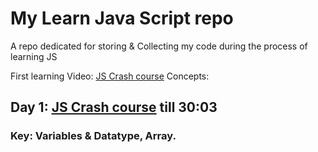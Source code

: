 # My Learn Java Script repo
A repo dedicated for storing &amp; Collecting my code during the process of learning JS 


First learning Video: [JS Crash course](https://youtu.be/hdI2bqOjy3c?si=OqST_XEKNzbqvbbk)
Concepts: 

## Day 1: [JS Crash course](https://youtu.be/hdI2bqOjy3c?si=UpicSrADftvvCev3&t=1803) till 30:03 

### Key: Variables & Datatype, Array.
